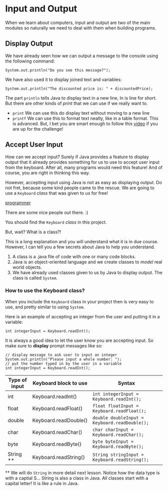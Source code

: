 # Input and Output

When we learn about computers, input and output are two of the main modules so naturally we need to deal with them when building programs.

## Display Output

We have already seen how we can output a message to the console using the following command:

`System.out.println("Do you see this message?");`

We have also used it to display joined text and variables:

`System.out.println("The discounted price is: " + discountedPrice);`

The part `println` tells Java to display text in a new line, ln is line for short. But there are other kinds of *print* that we can use if we really want to.

- `print` We can use this do display text without moving to a new line
- `printf` We can use this to format text neatly, like in a table format. This is advanced. But, I bet you are smart enough to follow this [video](https://www.youtube.com/watch?v=g_BsIuRVfvk) if you are up for the challenge! 

## Accept User Input

How can we accept input? Surely if Java provides a feature to display output that it already provides something for us to use to accept user input from the keyboard. After all, many programs would need this feature! And of course, you are right in thinking this way.

However, accepting input using Java is not as easy as displaying output. Do not fret, because some kind people came to the rescue. We are going to use a `Keyboard` *class* that was given to us for free! 

[programmer](https://media1.giphy.com/media/XXAKgZR1EbAqmuGBE9/giphy.gif)

There are some nice people out there. :)

You should find the `Keyboard` *class* in this project.

But, wait? What is a class?!

This is a long explanation and you will understand what it is in due course. However, I can tell you a few secrets about Java to help you understand.

   1. A class is a .java file of code with one or many code blocks.
   2. Java is an object-oriented language and we create classes to *model* real world objects.
   3. We have already used classes given to us by Java to display output. The class is called `System`.

### How to use the Keyboard class?

When you include the `Keyboard` class in your project then is very easy to use, and pretty similar to using `System`.

Here is an example of accepting an integer from the user and putting it in a variable:

`int integerInput = Keyboard.readInt();`

It is always a good idea to let the user know you are accepting input. So make sure to <b>display</b> prompt messages like so:

```
// display message to ask user to input an integer
System.out.println("Please input a whole number: ");
// put the number typed in by the user in a variable
int integerInput = Keyboard.readInt();
```

| Type of input      | Keyboard block to use | Syntax                                    |
| ------------------ | --------------------- |------------------------------------------ |
| int                | Keyboard.readInt()    | `ìnt integerInput = Keyboard.readInt();`  |
| float              | Keyboard.readFloat()  | `float floatInput = Keyboard.readFloat();`|
| double             | Keyboard.readDouble() | `double doubleInput = Keyboard.readDouble();`|
| char               | Keyboard.readChar()   | `char charInput = Keyboard.readChar();`   |
| byte               | Keyboard.readByte()   | `byte byteInput = Keyboard.readByte();`  |
| String **          | Keyboard.readString() | `String stringInput = Keyboard.readString();`  |

** We will do `String` in more detail next lesson. Notice how the data type is with a captial S... String is also a class in Java. All classes start with a capital letter! It is like a rule in Java.